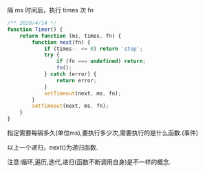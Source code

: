 隔 ms 时间后，执行 times 次 fn

```js
/** 2020/4/14 */
function Timer() {
    return function (ms, times, fn) {
        function next(fn) {
            if (times-- <= 0) return 'stop';
            try {
                if (fn === undefined) return;
                fn();
            } catch (error) {
                return error;
            }
            setTimeout(next, ms, fn);
        }
        setTimeout(next, ms, fn);
    }
}
```

指定需要每隔多久(单位ms),要执行多少次,需要执行的是什么函数.(事件)

以上一个递归，next()为递归函数.

 注意:循环,遍历,迭代,递归(函数不断调用自身)是不一样的概念.